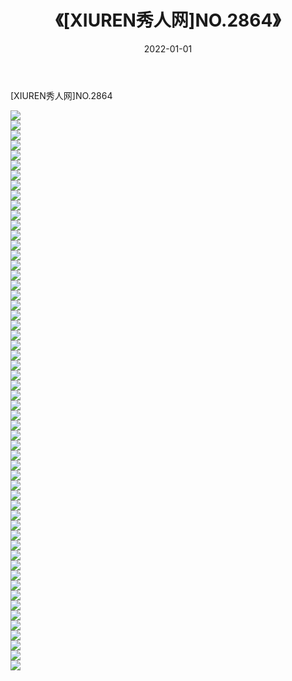 ﻿---
layout: post
title:  《[XIUREN秀人网]NO.2864》
date:   2022-01-01
img: http://pic.660000.xyz/1:/秀人网/秀人网第03部分/[XIUREN秀人网]NO.2864/000.jpg
categories: [美女, 清纯, 唯美]
---

[XIUREN秀人网]NO.2864

 ![](http://pic.660000.xyz/1:/秀人网/秀人网第03部分/[XIUREN秀人网]NO.2864/001.jpg) <br>![](http://pic.660000.xyz/1:/秀人网/秀人网第03部分/[XIUREN秀人网]NO.2864/002.jpg) <br>![](http://pic.660000.xyz/1:/秀人网/秀人网第03部分/[XIUREN秀人网]NO.2864/003.jpg) <br>![](http://pic.660000.xyz/1:/秀人网/秀人网第03部分/[XIUREN秀人网]NO.2864/004.jpg) <br>![](http://pic.660000.xyz/1:/秀人网/秀人网第03部分/[XIUREN秀人网]NO.2864/005.jpg) <br>![](http://pic.660000.xyz/1:/秀人网/秀人网第03部分/[XIUREN秀人网]NO.2864/006.jpg) <br>![](http://pic.660000.xyz/1:/秀人网/秀人网第03部分/[XIUREN秀人网]NO.2864/007.jpg) <br>![](http://pic.660000.xyz/1:/秀人网/秀人网第03部分/[XIUREN秀人网]NO.2864/008.jpg) <br>![](http://pic.660000.xyz/1:/秀人网/秀人网第03部分/[XIUREN秀人网]NO.2864/009.jpg) <br>![](http://pic.660000.xyz/1:/秀人网/秀人网第03部分/[XIUREN秀人网]NO.2864/010.jpg) <br>![](http://pic.660000.xyz/1:/秀人网/秀人网第03部分/[XIUREN秀人网]NO.2864/011.jpg) <br>![](http://pic.660000.xyz/1:/秀人网/秀人网第03部分/[XIUREN秀人网]NO.2864/012.jpg) <br>![](http://pic.660000.xyz/1:/秀人网/秀人网第03部分/[XIUREN秀人网]NO.2864/013.jpg) <br>![](http://pic.660000.xyz/1:/秀人网/秀人网第03部分/[XIUREN秀人网]NO.2864/014.jpg) <br>![](http://pic.660000.xyz/1:/秀人网/秀人网第03部分/[XIUREN秀人网]NO.2864/015.jpg) <br>![](http://pic.660000.xyz/1:/秀人网/秀人网第03部分/[XIUREN秀人网]NO.2864/016.jpg) <br>![](http://pic.660000.xyz/1:/秀人网/秀人网第03部分/[XIUREN秀人网]NO.2864/017.jpg) <br>![](http://pic.660000.xyz/1:/秀人网/秀人网第03部分/[XIUREN秀人网]NO.2864/018.jpg) <br>![](http://pic.660000.xyz/1:/秀人网/秀人网第03部分/[XIUREN秀人网]NO.2864/019.jpg) <br>![](http://pic.660000.xyz/1:/秀人网/秀人网第03部分/[XIUREN秀人网]NO.2864/020.jpg) <br>![](http://pic.660000.xyz/1:/秀人网/秀人网第03部分/[XIUREN秀人网]NO.2864/021.jpg) <br>![](http://pic.660000.xyz/1:/秀人网/秀人网第03部分/[XIUREN秀人网]NO.2864/022.jpg) <br>![](http://pic.660000.xyz/1:/秀人网/秀人网第03部分/[XIUREN秀人网]NO.2864/023.jpg) <br>![](http://pic.660000.xyz/1:/秀人网/秀人网第03部分/[XIUREN秀人网]NO.2864/024.jpg) <br>![](http://pic.660000.xyz/1:/秀人网/秀人网第03部分/[XIUREN秀人网]NO.2864/025.jpg) <br>![](http://pic.660000.xyz/1:/秀人网/秀人网第03部分/[XIUREN秀人网]NO.2864/026.jpg) <br>![](http://pic.660000.xyz/1:/秀人网/秀人网第03部分/[XIUREN秀人网]NO.2864/027.jpg) <br>![](http://pic.660000.xyz/1:/秀人网/秀人网第03部分/[XIUREN秀人网]NO.2864/028.jpg) <br>![](http://pic.660000.xyz/1:/秀人网/秀人网第03部分/[XIUREN秀人网]NO.2864/029.jpg) <br>![](http://pic.660000.xyz/1:/秀人网/秀人网第03部分/[XIUREN秀人网]NO.2864/030.jpg) <br>![](http://pic.660000.xyz/1:/秀人网/秀人网第03部分/[XIUREN秀人网]NO.2864/031.jpg) <br>![](http://pic.660000.xyz/1:/秀人网/秀人网第03部分/[XIUREN秀人网]NO.2864/032.jpg) <br>![](http://pic.660000.xyz/1:/秀人网/秀人网第03部分/[XIUREN秀人网]NO.2864/033.jpg) <br>![](http://pic.660000.xyz/1:/秀人网/秀人网第03部分/[XIUREN秀人网]NO.2864/034.jpg) <br>![](http://pic.660000.xyz/1:/秀人网/秀人网第03部分/[XIUREN秀人网]NO.2864/035.jpg) <br>![](http://pic.660000.xyz/1:/秀人网/秀人网第03部分/[XIUREN秀人网]NO.2864/036.jpg) <br>![](http://pic.660000.xyz/1:/秀人网/秀人网第03部分/[XIUREN秀人网]NO.2864/037.jpg) <br>![](http://pic.660000.xyz/1:/秀人网/秀人网第03部分/[XIUREN秀人网]NO.2864/038.jpg) <br>![](http://pic.660000.xyz/1:/秀人网/秀人网第03部分/[XIUREN秀人网]NO.2864/039.jpg) <br>![](http://pic.660000.xyz/1:/秀人网/秀人网第03部分/[XIUREN秀人网]NO.2864/040.jpg) <br>![](http://pic.660000.xyz/1:/秀人网/秀人网第03部分/[XIUREN秀人网]NO.2864/041.jpg) <br>![](http://pic.660000.xyz/1:/秀人网/秀人网第03部分/[XIUREN秀人网]NO.2864/042.jpg) <br>![](http://pic.660000.xyz/1:/秀人网/秀人网第03部分/[XIUREN秀人网]NO.2864/043.jpg) <br>![](http://pic.660000.xyz/1:/秀人网/秀人网第03部分/[XIUREN秀人网]NO.2864/044.jpg) <br>![](http://pic.660000.xyz/1:/秀人网/秀人网第03部分/[XIUREN秀人网]NO.2864/045.jpg) <br>![](http://pic.660000.xyz/1:/秀人网/秀人网第03部分/[XIUREN秀人网]NO.2864/046.jpg) <br>![](http://pic.660000.xyz/1:/秀人网/秀人网第03部分/[XIUREN秀人网]NO.2864/047.jpg) <br>![](http://pic.660000.xyz/1:/秀人网/秀人网第03部分/[XIUREN秀人网]NO.2864/048.jpg) <br>![](http://pic.660000.xyz/1:/秀人网/秀人网第03部分/[XIUREN秀人网]NO.2864/049.jpg) <br>![](http://pic.660000.xyz/1:/秀人网/秀人网第03部分/[XIUREN秀人网]NO.2864/050.jpg) <br>![](http://pic.660000.xyz/1:/秀人网/秀人网第03部分/[XIUREN秀人网]NO.2864/051.jpg) <br>![](http://pic.660000.xyz/1:/秀人网/秀人网第03部分/[XIUREN秀人网]NO.2864/052.jpg) <br>![](http://pic.660000.xyz/1:/秀人网/秀人网第03部分/[XIUREN秀人网]NO.2864/053.jpg) <br>![](http://pic.660000.xyz/1:/秀人网/秀人网第03部分/[XIUREN秀人网]NO.2864/054.jpg) <br>![](http://pic.660000.xyz/1:/秀人网/秀人网第03部分/[XIUREN秀人网]NO.2864/055.jpg) <br>![](http://pic.660000.xyz/1:/秀人网/秀人网第03部分/[XIUREN秀人网]NO.2864/056.jpg) <br>